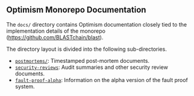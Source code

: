 ## Optimism Monorepo Documentation

The `docs/` directory contains Optimism documentation closely tied to the implementation details of the monorepo (https://github.com/BLASTchain/blast).

The directory layout is divided into the following sub-directories.

- [`postmortems/`](./postmortems/): Timestamped post-mortem documents.
- [`security-reviews`](./security-reviews/): Audit summaries and other security review documents.
- [`fault-proof-alpha`](./fault-proof-alpha): Information on the alpha version of the fault proof system.
